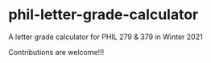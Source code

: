 # phil-letter-grade-calculator
A letter grade calculator for PHIL 279 &amp; 379 in Winter 2021

Contributions are welcome!!! 
